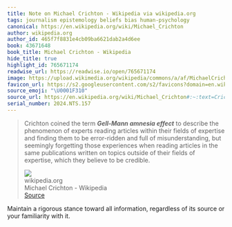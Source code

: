 ```yaml
---
title: Note on Michael Crichton - Wikipedia via wikipedia.org
tags: journalism epistemology beliefs bias human-psychology
canonical: https://en.wikipedia.org/wiki/Michael_Crichton
author: wikipedia.org
author_id: 465f7f8831e4cb09ba6621dab2a4d6ee
book: 43671648
book_title: Michael Crichton - Wikipedia
hide_title: true
highlight_id: 765671174
readwise_url: https://readwise.io/open/765671174
image: https://upload.wikimedia.org/wikipedia/commons/a/af/MichaelCrichton_2.jpg
favicon_url: https://s2.googleusercontent.com/s2/favicons?domain=en.wikipedia.org
source_emoji: "\U0001F310"
source_url: https://en.wikipedia.org/wiki/Michael_Crichton#:~:text=Crichton%20coined%20the,to%20be%20credible.
serial_number: 2024.NTS.157
---
```

> Crichton coined the term ***Gell-Mann amnesia effect*** to describe the phenomenon of experts reading articles within their fields of expertise and finding them to be error-ridden and full of misunderstanding, but seemingly forgetting those experiences when reading articles in the same publications written on topics outside of their fields of expertise, which they believe to be credible.
> <div class="quoteback-footer"><div class="quoteback-avatar"><img class="mini-favicon" src="https://s2.googleusercontent.com/s2/favicons?domain=en.wikipedia.org"></div><div class="quoteback-metadata"><div class="metadata-inner"><span style="display:none">FROM:</span><div aria-label="wikipedia.org" class="quoteback-author"> wikipedia.org</div><div aria-label="Michael Crichton - Wikipedia" class="quoteback-title"> Michael Crichton - Wikipedia</div></div></div><div class="quoteback-backlink"><a target="_blank" aria-label="go to the full text of this quotation" rel="noopener" href="https://en.wikipedia.org/wiki/Michael_Crichton#:~:text=Crichton%20coined%20the,to%20be%20credible." class="quoteback-arrow"> Source</a></div></div>

Maintain a rigorous stance toward all information, regardless of its source or your familiarity with it.